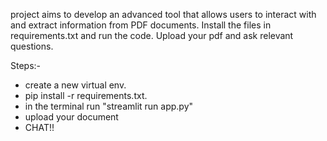  project aims to develop an advanced tool that allows users to interact with and extract information from PDF documents.
 Install the files in requirements.txt and run the code.
 Upload your pdf and ask relevant questions.

 Steps:-
* create a new virtual env.
* pip install -r requirements.txt.
* in the terminal run "streamlit run app.py"
* upload your document
* CHAT!!
